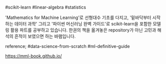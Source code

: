 #scikit-learn #linear-algebra #statistics


'Mathematics for Machine Learning'로 선형대수 기초를 다지고, '밑바닥부터 시작하는 데이터 과학' 그리고 '파이썬 머신러닝 완벽 가이드'로 scikit-learn을 포함한 모델링 활용 파트를 공부하고 있습니다. 한권의 책을 옮겨놓은 repository가 아닌 고민과 해석의 흔적이 보였으면 하는 바램입니다.

reference; #data-science-from-scratch #ml-definitive-guide

https://mml-book.github.io/
